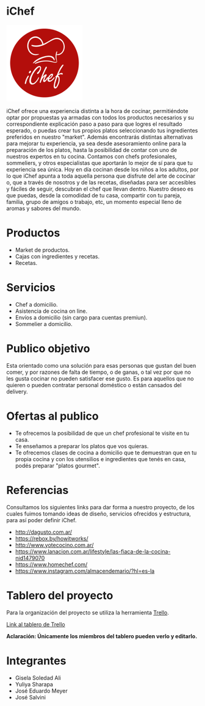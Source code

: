 # iChef

<img alt="Logo iChef" src="./public/iChef-Definitivo-Web.png" width="200"/>

iChef ofrece una experiencia distinta a la hora de cocinar, permitiéndote optar por propuestas ya armadas con todos los productos necesarios y su correspondiente explicación paso a paso para que logres el resultado esperado, o puedas crear tus propios platos seleccionando tus ingredientes preferidos en nuestro "market".
Además encontrarás distintas alternativas para mejorar tu experiencia, ya sea desde asesoramiento online para la preparación de los platos, hasta la posibilidad de contar con uno de nuestros expertos en tu cocina. Contamos con chefs profesionales, sommeliers, y otros especialistas que aportarán lo mejor de sí para que tu experiencia sea única.
Hoy en día cocinan desde los niños a los adultos, por lo que iChef apunta a toda aquella persona que disfrute del arte de cocinar o, que a través de nosotros y de las recetas, diseñadas para ser accesibles y fáciles de seguir, descubran el chef que llevan dentro.
Nuestro deseo es que puedas, desde la comodidad de tu casa, compartir con tu pareja, familia, grupo de amigos o trabajo, etc, un momento especial lleno de aromas y sabores del mundo.

# Productos

 - Market de productos.
 - Cajas con ingredientes y recetas.
 - Recetas.

# Servicios

 - Chef a domicilio.
 - Asistencia de cocina on line.
 - Envíos a domicilio (sin cargo para cuentas premiun).
 - Sommelier a domicilio.

# Publico objetivo

Esta orientado como una solución para esas personas que gustan del buen comer, y por razones de falta de tiempo, o de ganas, o tal vez por que no les gusta cocinar no pueden satisfacer ese gusto. Es para aquellos que no quieren o pueden contratar personal doméstico o están cansados del delivery.

# Ofertas al publico

- Te ofrecemos la posibilidad de que un chef profesional te visite en tu casa.
- Te enseñamos a preparar los platos que vos quieras.
- Te ofrecemos clases de cocina a domicilio que te demuestran que en tu propia cocina y con los utensilios e ingredientes que tenés en casa, podés preparar "platos gourmet".

# Referencias
Consultamos los siguientes links para dar forma a nuestro proyecto, de los cuales fuimos tomando ideas de diseño, servicios ofrecidos y estructura, para así poder definir iChef.
 - http://dagusto.com.ar/
 - https://rebox.by/howitworks/
 - http://www.yotecocino.com.ar/
 - https://www.lanacion.com.ar/lifestyle/las-fiaca-de-la-cocina-nid1479070
 - https://www.homechef.com/
 - https://www.instagram.com/almacendemario/?hl=es-la

 # Tablero del proyecto

Para la organización del proyecto se utiliza la herramienta [Trello](https://trello.com/es).

 [Link al tablero de Trello](https://trello.com/b/x1z0XHNE)

 **Aclaración: Únicamente los miembros del tablero pueden verlo y editarlo.**

 # Integrantes

 * Gisela Soledad Ali
 * Yuliya Sharapa
 * José Eduardo Meyer
 * José Salvini
